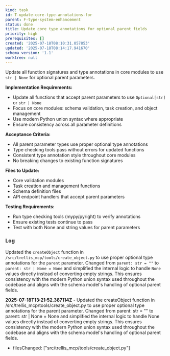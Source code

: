 ```yaml
---
kind: task
id: T-update-core-type-annotations-for
parent: F-type-system-enhancement
status: done
title: Update core type annotations for optional parent fields
priority: high
prerequisites: []
created: '2025-07-18T08:10:31.057853'
updated: '2025-07-18T08:14:17.941670'
schema_version: '1.1'
worktree: null
---
```

Update all function signatures and type annotations in core modules to use `str | None` for optional parent parameters.

**Implementation Requirements:**
- Update all functions that accept parent parameters to use `Optional[str]` or `str | None`
- Focus on core modules: schema validation, task creation, and object management
- Use modern Python union syntax where appropriate
- Ensure consistency across all parameter definitions

**Acceptance Criteria:**
- All parent parameter types use proper optional type annotations
- Type checking tools pass without errors for updated functions
- Consistent type annotation style throughout core modules
- No breaking changes to existing function signatures

**Files to Update:**
- Core validation modules
- Task creation and management functions
- Schema definition files
- API endpoint handlers that accept parent parameters

**Testing Requirements:**
- Run type checking tools (mypy/pyright) to verify annotations
- Ensure existing tests continue to pass
- Test with both None and string values for parent parameters

### Log

Updated the `createObject` function in `/src/trellis_mcp/tools/create_object.py` to use proper optional type annotations for the `parent` parameter. Changed from `parent: str = ""` to `parent: str | None = None` and simplified the internal logic to handle `None` values directly instead of converting empty strings. This ensures consistency with the modern Python union syntax used throughout the codebase and aligns with the schema model's handling of optional parent fields.


**2025-07-18T13:21:52.387114Z** - Updated the createObject function in /src/trellis_mcp/tools/create_object.py to use proper optional type annotations for the parent parameter. Changed from parent: str = "" to parent: str | None = None and simplified the internal logic to handle None values directly instead of converting empty strings. This ensures consistency with the modern Python union syntax used throughout the codebase and aligns with the schema model's handling of optional parent fields.
- filesChanged: ["src/trellis_mcp/tools/create_object.py"]